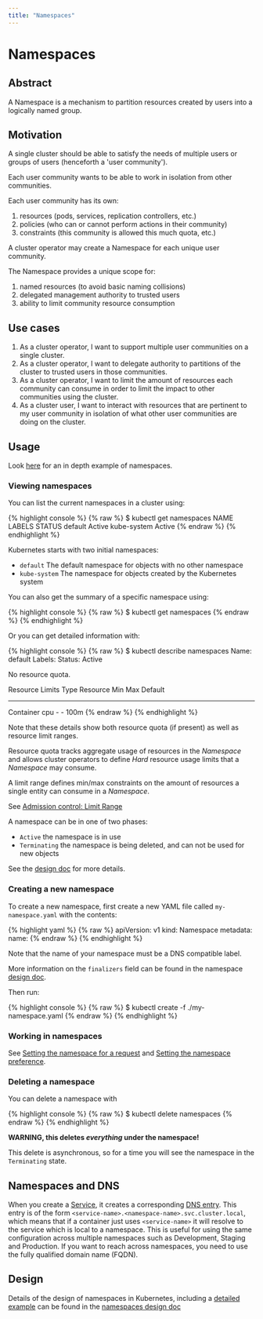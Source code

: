 ```yaml
---
title: "Namespaces"
---
```



# Namespaces

## Abstract

A Namespace is a mechanism to partition resources created by users into
a logically named group.

## Motivation

A single cluster should be able to satisfy the needs of multiple users or groups of users (henceforth a 'user community').

Each user community wants to be able to work in isolation from other communities.

Each user community has its own:

1. resources (pods, services, replication controllers, etc.)
2. policies (who can or cannot perform actions in their community)
3. constraints (this community is allowed this much quota, etc.)

A cluster operator may create a Namespace for each unique user community.

The Namespace provides a unique scope for:

1. named resources (to avoid basic naming collisions)
2. delegated management authority to trusted users
3. ability to limit community resource consumption

## Use cases

1.  As a cluster operator, I want to support multiple user communities on a single cluster.
2.  As a cluster operator, I want to delegate authority to partitions of the cluster to trusted users
    in those communities.
3.  As a cluster operator, I want to limit the amount of resources each community can consume in order
    to limit the impact to other communities using the cluster.
4.  As a cluster user, I want to interact with resources that are pertinent to my user community in
    isolation of what other user communities are doing on the cluster.


## Usage

Look [here](namespaces/) for an in depth example of namespaces.

### Viewing namespaces

You can list the current namespaces in a cluster using:

{% highlight console %}
{% raw %}
$ kubectl get namespaces
NAME          LABELS    STATUS
default       <none>    Active
kube-system   <none>    Active
{% endraw %}
{% endhighlight %}

Kubernetes starts with two initial namespaces:
   * `default` The default namespace for objects with no other namespace
   * `kube-system` The namespace for objects created by the Kubernetes system

You can also get the summary of a specific namespace using:

{% highlight console %}
{% raw %}
$ kubectl get namespaces <name>
{% endraw %}
{% endhighlight %}

Or you can get detailed information with:

{% highlight console %}
{% raw %}
$ kubectl describe namespaces <name>
Name:	   default
Labels:	   <none>
Status:	   Active

No resource quota.

Resource Limits
 Type		Resource	Min	Max	Default
 ----				--------	---	---	---
 Container			cpu			-	-	100m
{% endraw %}
{% endhighlight %}

Note that these details show both resource quota (if present) as well as resource limit ranges.

Resource quota tracks aggregate usage of resources in the *Namespace* and allows cluster operators
to define *Hard* resource usage limits that a *Namespace* may consume.

A limit range defines min/max constraints on the amount of resources a single entity can consume in
a *Namespace*.

See [Admission control: Limit Range](../design/admission_control_limit_range.html)

A namespace can be in one of two phases:
   * `Active` the namespace is in use
   * `Terminating` the namespace is being deleted, and can not be used for new objects

See the [design doc](../design/namespaces.html#phases) for more details.

### Creating a new namespace

To create a new namespace, first create a new YAML file called `my-namespace.yaml` with the contents:

{% highlight yaml %}
{% raw %}
apiVersion: v1
kind: Namespace
metadata:
  name: <insert-namespace-name-here>
{% endraw %}
{% endhighlight %}

Note that the name of your namespace must be a DNS compatible label.

More information on the `finalizers` field can be found in the namespace [design doc](../design/namespaces.html#finalizers).

Then run:

{% highlight console %}
{% raw %}
$ kubectl create -f ./my-namespace.yaml
{% endraw %}
{% endhighlight %}

### Working in namespaces

See [Setting the namespace for a request](../../docs/user-guide/namespaces.html#setting-the-namespace-for-a-request)
and [Setting the namespace preference](../../docs/user-guide/namespaces.html#setting-the-namespace-preference).

### Deleting a namespace

You can delete a namespace with

{% highlight console %}
{% raw %}
$ kubectl delete namespaces <insert-some-namespace-name>
{% endraw %}
{% endhighlight %}

**WARNING, this deletes _everything_ under the namespace!**

This delete is asynchronous, so for a time you will see the namespace in the `Terminating` state.

## Namespaces and DNS

When you create a [Service](../../docs/user-guide/services.html), it creates a corresponding [DNS entry](dns.html).
This entry is of the form `<service-name>.<namespace-name>.svc.cluster.local`, which means
that if a container just uses `<service-name>` it will resolve to the service which
is local to a namespace.  This is useful for using the same configuration across
multiple namespaces such as Development, Staging and Production.  If you want to reach
across namespaces, you need to use the fully qualified domain name (FQDN).

## Design

Details of the design of namespaces in Kubernetes, including a [detailed example](../design/namespaces.html#example-openshift-origin-managing-a-kubernetes-namespace)
can be found in the [namespaces design doc](../design/namespaces.html)



